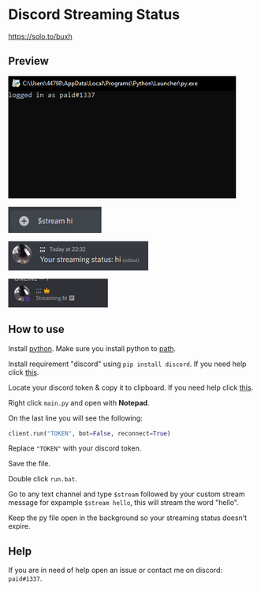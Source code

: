 # Discord Streaming Status
https://solo.to/buxh

## Preview 
![](https://raw.githubusercontent.com/buxh/Discord-Streaming-Status/main/images/1.png)

![](https://raw.githubusercontent.com/buxh/Discord-Streaming-Status/main/images/2.png)

![](https://raw.githubusercontent.com/buxh/Discord-Streaming-Status/main/images/3.png)

![](https://raw.githubusercontent.com/buxh/Discord-Streaming-Status/main/images/4.png)

## How to use
Install [python](https://www.python.org/ftp/python/3.10.6/python-3.10.6-amd64.exe). Make sure you install python to [path](https://raw.githubusercontent.com/buxh/Discord-Streaming-Status/main/images/0_7nOyowsPsGI19pZT.png).

Install requirement "discord" using `pip install discord`. If you need help click [this](https://phoenixnap.com/kb/install-pip-windows).

Locate your discord token & copy it to clipboard. If you need help click [this](https://www.androidauthority.com/get-discord-token-3149920/).

Right click `main.py` and open with **Notepad**.

On the last line you will see the following:
```python
client.run("TOKEN", bot=False, reconnect=True)
```
Replace `"TOKEN"` with your discord token.

Save the file.

Double click `run.bat`.

Go to any text channel and type `$stream` followed by your custom stream message for expample `$stream hello`, this will stream the word "hello".

Keep the py file open in the background so your streaming status doesn't expire.

## Help

If you are in need of help open an issue or contact me on discord: `paid#1337`.
